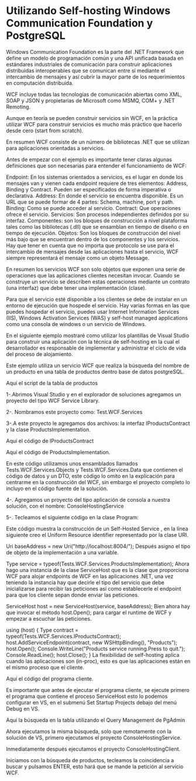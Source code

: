 # Utilizando Self-hosting Windows Communication Foundation y PostgreSQL

Windows Communication Foundation es la parte del .NET Framework que define un modelo de programación común y una API unificada basada en estándares industriales de comunicación para construir aplicaciones distribuidas interoperables que se comunican entre sí mediante el intercambio de mensajes y así cubrir la mayor parte de los requerimientos en computación distribuida.

WCF incluye todas las tecnologías de comunicación abiertas como XML, SOAP y JSON y propietarias de Microsoft como MSMQ, COM+ y .NET Remoting.

Aunque en teoría se pueden construir servicios sin WCF, en la práctica utilizar WCF para construir servicios es mucho más práctico que hacerlo desde cero (start from scratch).

En resumen WCF consiste de un número de bibliotecas .NET que se utilizan para aplicaciones orientadas a servicios.

Antes de empezar con el ejemplo es importante tener claras algunas definiciones que son necesarias para entender el funcionamiento de WCF:

Endpoint: En los sistemas orientados a servicios, es el lugar en donde los mensajes van y vienen cada endpoint requiere de tres elementos: Address, Binding y Contract. Pueden ser especificados de forma imperativa o declarativa.
Address: En donde el servicio se encuentra disponible. Es un URL que se puede formar de 4 partes: Schema, machine, port y path.
Binding: Como se puede acceder al servicio.
Contract: Que operaciones ofrece el servicio.
Servicios: Son procesos independientes definidos por su interfaz.
Componentes: son los bloques de construcción a nivel plataforma tales como las bibliotecas (.dll) que se ensamblan en tiempo de diseño o en tiempo de ejecución.
Objetos: Son los bloques de construcción del nivel más bajo que se encuentran dentro de los componentes y los servicios.
Hay que tener en cuenta que no importa que protocolo se use para el intercambio de mensajes desde las aplicaciones hasta el servicio, WCF siempre representará el mensaje como un objeto Message.

En resumen los servicios WCF son solo objetos que exponen una serie de operaciones que las aplicaciones clientes necesitan invocar. Cuando se construye un servicio se describen estas operaciones mediante un contrato (una interfaz) que debe tener una implementación (clase).

Para que el servicio esté disponible a los clientes se debe de instalar en un entorno de ejecución que hospede el servicio. Hay varias formas en las que puedes hospedar el servicio, puedes usar Internet Information Services (IIS), Windows Activation Services (WAS) y self-host managed applications como una consola de windows o un servicio de Windows.

En el siguiente ejemplo mostraré como utilizar los plantillas de Visual Studio para construir una aplicación con la técnica de self-hosting en la cual el desarrollador es responsable de implementar y administrar el ciclo de vida del proceso de alojamiento.

Este ejemplo utiliza un servicio WCF que realiza la búsqueda del nombre de un producto en una tabla de productos dentro base de datos postgreSQL.

Aquí el script de la tabla de productos



1-.Abrimos Visual Studio y en el explorador de soluciones agregamos un proyecto del tipo WCF Service Library.

2-. Nombramos este proyecto como: Test.WCF.Services



3-.A este proyecto le agregamos dos archivos: la interfaz IProductsContract y la clase ProductsImplementation.

Aquí el código de IProductsContract



Aquí el código de ProductsImplementation.



En este código utilizamos unos ensamblados llamados Tests.WCF.Services.Objects y Tests.WCF.Services.Data que contienen el código de datos y un DTO, este código lo omito en la explicación para centrarme en la construcción del WCF, sin embargo el proyecto completo lo incluyo en el código fuente de la solución.

4-. Agregamos un proyecto del tipo aplicación de consola a nuestra solución, con el nombre: ConsoleHostingService



5-. Tecleamos el siguiente código en la clase Program:



Este código muestra la construcción de un Self-Hosted Service , en la línea siguiente creo el Uniform Resource identifier representado por la clase URI.

 Uri baseAddress = new Uri("http://localhost:8004/");
Después asigno el tipo de objeto de la implementación a una variable.

 Type service = typeof(Tests.WCF.Services.ProductsImplementation);
Ahora hago una instancia de la clase ServiceHost que es la clase que proporciona WCF para alojar endpoints de WCF en las aplicaciones .NET, una vez teniendo la instancia hay que decirle el tipo del servicio que debe inicializarse para recibir las peticiones así como establecerle el endpoint para que los cliente sepan donde enviar las peticiones.

ServiceHost host = new ServiceHost(service, baseAddress);
Bien ahora hay que invocar el método host.Open(); para cargar el runtime de WCF y empezar a escuchar las peticiones.

using (host)
      {
        Type contract = typeof(Tests.WCF.Services.IProductsContract);
        host.AddServiceEndpoint(contract, new WSHttpBinding(), "Products");
        host.Open();
        Console.WriteLine("Products service running.Press  to quit.");
        Console.ReadLine();
        host.Close();
     }
La flexibilidad de self-hosting aplica cuando las aplicaciones son (in-proc), esto es que las aplicaciones están en el mismo proceso que el cliente.

Aquí el código del programa cliente.


Es importante que antes de ejecutar el programa cliente, se ejecute primero el programa que contiene el proceso ServiceHost esto lo podemos configurar en VS, en el submenú Set Startup Projects debajo del menú Debug en VS.


Aquí la búsqueda en la tabla utilizando el Query Management de PgAdmin


Ahora ejecutamos la misma búsqueda, solo que remotamente con la solución de VS, primero ejecutamos el proyecto ConsoleHostingService.

Inmediatamente después ejecutamos el proyecto ConsoleHostingClient.


Iniciamos con la búsqueda de productos, tecleamos la coincidencia a buscar y pulsamos ENTER, esto hará que se mande la petición al servicio WCF.


